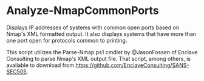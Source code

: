# Analyze-NmapCommonPorts
Displays IP addresses of systems with common open ports based on Nmap's XML formatted output.  It also displays systems that have more than one port open for protocols common to printing.

This script utilizes the Parse-Nmap.ps1 cmdlet by @JasonFossen of Enclave Consulting to parse Nmap's XML output file.  That script, among others, is available to download from <https://github.com/EnclaveConsulting/SANS-SEC505>.

